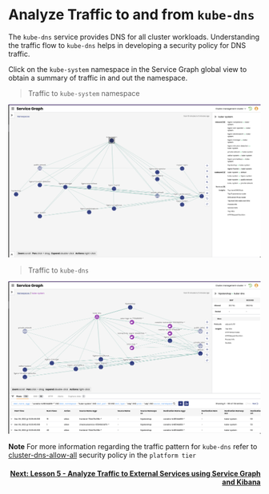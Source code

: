 # Analyze Traffic to and from `kube-dns`

The `kube-dns` service provides DNS for all cluster workloads. Understanding the traffic flow to `kube-dns` helps in developing a security policy for DNS traffic. 

Click on the `kube-system` namespace in the Service Graph global view to obtain a summary of traffic in and out the namespace. 

> Traffic to `kube-system` namespace

![kube-system](images/sg-kube-system.png)

> Traffic to `kube-dns`

![kube-dns](images/sg-kube-dns.png)

**Note**
For more information regarding the traffic pattern for `kube-dns` refer to 
[cluster-dns-allow-all](https://github.com/tigera-cs/quickstart-self-service/blob/main/modules/platform-tier.md) security policy in the `platform tier`


#### <div align="right">  [Next: Lesson 5 - Analyze Traffic to External Services using Service Graph and Kibana](https://github.com/tigera-cs/quickstart-self-service/blob/main/modules/analyze-external-services.md) </div>